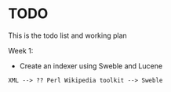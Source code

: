 TODO
====

This is the todo list and working plan

Week 1:
- Create an indexer using Sweble and Lucene
````
XML --> ?? Perl Wikipedia toolkit --> Sweble
````